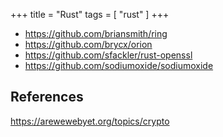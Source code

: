 +++
title = "Rust"
tags = [ "rust" ]
+++

- <https://github.com/briansmith/ring>
- <https://github.com/brycx/orion>
- <https://github.com/sfackler/rust-openssl>
- <https://github.com/sodiumoxide/sodiumoxide>

## References

<https://arewewebyet.org/topics/crypto>
